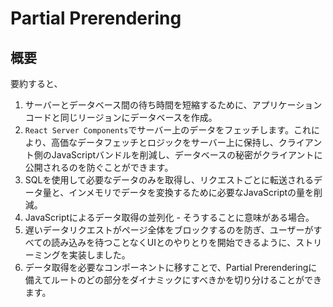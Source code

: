 # Partial Prerendering
## 概要
要約すると、

1. サーバーとデータベース間の待ち時間を短縮するために、アプリケーションコードと同じリージョンにデータベースを作成。
2. `React Server Components`でサーバー上のデータをフェッチします。これにより、高価なデータフェッチとロジックをサーバー上に保持し、クライアント側のJavaScriptバンドルを削減し、データベースの秘密がクライアントに公開されるのを防ぐことができます。
3. SQLを使用して必要なデータのみを取得し、リクエストごとに転送されるデータ量と、インメモリでデータを変換するために必要なJavaScriptの量を削減。
4. JavaScriptによるデータ取得の並列化 - そうすることに意味がある場合。
5. 遅いデータリクエストがページ全体をブロックするのを防ぎ、ユーザーがすべての読み込みを待つことなくUIとのやりとりを開始できるように、ストリーミングを実装しました。
6. データ取得を必要なコンポーネントに移すことで、Partial Prerenderingに備えてルートのどの部分をダイナミックにすべきかを切り分けることができます。
